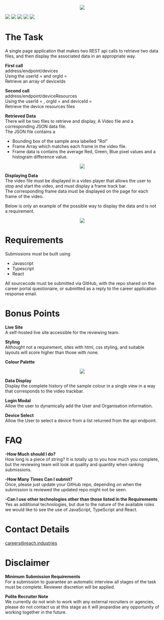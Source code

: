 <p align="center">
<img src=https://raw.githubusercontent.com/Reach-Industries/Frontend-Test-2022/main/RI-FrontendTest-Github.png?raw=true/>
</p>

![](https://img.shields.io/github/stars/Reach-Industries/Frontend-Test-2022.svg) ![](https://img.shields.io/github/forks/Reach-Industries/Frontend-Test-2022.svg) ![](https://img.shields.io/github/tag/Reach-Industries/Frontend-Test-2022.svg) ![](https://img.shields.io/github/release/Reach-Industries/Frontend-Test-2022.svg) ![](https://img.shields.io/github/issues/Reach-Industries/Frontend-Test-2022.svg)

The Task
=============
A single page application that makes two REST api calls to retrieve two data files, and then display the associated data in an appropriate way.

**First call**<br />
address/endpoint/devices <br />
Using the userId = and orgId = <br />
Retrieve an array of deviceIds <br />

**Second call**<br />
address/endpoint/deviceResources <br />
Using the userId = , orgId = and deviceId = <br />
Retrieve the device resources files <br />

**Retrieved Data**<br />
There will be two files to retrieve and display, A Video file and a corresponding JSON data file. <br />
The JSON file contains a <br />
- Bounding box of the sample area labelled "RoI"<br />
- Frame Array which matches each frame in the video file. 
- Frame data is contains the average Red, Green, Blue pixel values and a histogram difference value.<br />

<p align="center">
<img src=https://raw.githubusercontent.com/Reach-Industries/Frontend-Test-2022/main/example_json.png?raw=true/>
</p>

**Displaying Data**<br />
The video file must be displayed in a video player that allows the user to stop and start the video, and must display a frame track bar. <br />
The corresponding frame data must be displayed on the page for each frame of the video. 

Below is only an example of the possible way to display the data and is not a requirement.<br />
<p align="center">
<img src=https://raw.githubusercontent.com/Reach-Industries/Frontend-Test-2022/main/Frontend-Test-Example.jpg?raw=true/>
</p>

Requirements
=============
Submissions must be built using
- Javascript
- Typescript
- React

All sourcecode must be submitted via GitHub, with the repo shared on the career portal questionaire, or submitted as a reply to the career application response email. 

Bonus Points
=============
**Live Site**<br />
A self-hosted live site accessible for the reviewing team. 

**Styling**<br />
Althought not a requirement, sites with html, css styling, and suitable layouts will score higher than those with none.

**Colour Palette**<br />
<p align="center">
<img src=https://raw.githubusercontent.com/Reach-Industries/Frontend-Test-2022/main/Colour-Palette.png?raw=true/>
</p>

**Data Display**<br />
Display the complete history of the sample colour in a single view in a way that corresponds to the video trackbar.

**Login Modal**<br />
Allow the user to dynamically add the User and Organisation information.

**Device Select**<br />
Allow the User to select a device from a list returned from the api endpoint.

FAQ
=============
**-How Much should I do?**<br />
  How long is a piece of string? It is totally up to you how much you complete, but the reviewing team will look at quality and quantity when ranking submissions.

**-How Many Times Can I submit?**<br />
  Once, please just update your GitHub repo, depending on when the submission is reviewed the updated repo might not be seen.

**-Can I use other technologies other than those listed in the Requirements**<br />
  Yes as additional technologies, but due to the nature of the available roles we would like to see the use of JavaScript, TypeScript and React.

Contact Details
=============

careers@reach.industries

Disclaimer
=============
**Minimum Submission Requirements**<br />
  For a submission to guarantee an automatic interview all stages of the task must be complete. Reviewer discretion will be applied. 

**Polite Recruiter Note** <br />
  We currently do not wish to work with any external recruiters or agencies, please do not contact us at this stage as it will jeopardise any opportunity of working together in the future.
